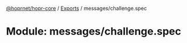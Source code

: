 [@hoprnet/hopr-core](../README.md) / [Exports](../modules.md) / messages/challenge.spec

# Module: messages/challenge.spec
